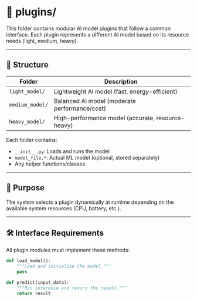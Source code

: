 # 🔌 plugins/

This folder contains modular AI model plugins that follow a common interface.
Each plugin represents a different AI model based on its resource needs (light, medium, heavy).

---

## 🧩 Structure

| Folder           | Description                                |
|------------------|--------------------------------------------|
| `light_model/`   | Lightweight AI model (fast, energy-efficient)  
| `medium_model/`  | Balanced AI model (moderate performance/cost)  
| `heavy_model/`   | High-performance model (accurate, resource-heavy)  

Each folder contains:
- `__init__.py`: Loads and runs the model
- `model_file.*`: Actual ML model (optional, stored separately)
- Any helper functions/classes

---

## 🧠 Purpose

The system selects a plugin dynamically at runtime depending on the available system resources (CPU, battery, etc.).

---

## 🛠️ Interface Requirements

All plugin modules must implement these methods:

```python
def load_model():
    """Load and initialize the model."""
    pass

def predict(input_data):
    """Run inference and return the result."""
    return result